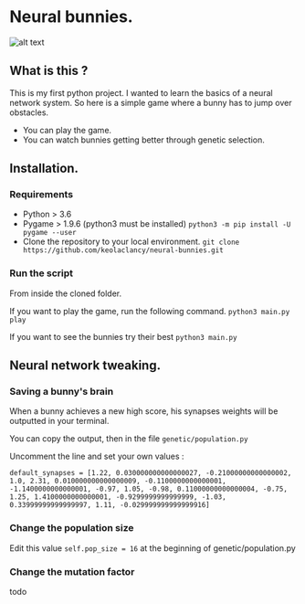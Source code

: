 # Neural bunnies.

![alt text](https://github.com/keolaclancy/neural-bunnies/neural-bunnies-1.png "Neural Bunnies")

## What is this ?
This is my first python project.
I wanted to learn the basics of a neural network system.
So here is a simple game where a bunny has to jump over obstacles.

- You can play the game.
- You can watch bunnies getting better through genetic selection.

## Installation.
### Requirements
- Python > 3.6
- Pygame > 1.9.6 (python3 must be installed)
`python3 -m pip install -U pygame --user`
- Clone the repository to your local environment.
`git clone https://github.com/keolaclancy/neural-bunnies.git`

### Run the script
From inside the cloned folder.

If you want to play the game, run the following command.
`python3 main.py play`

If you want to see the bunnies try their best
`python3 main.py`

## Neural network tweaking.
### Saving a bunny's brain
When a bunny achieves a new high score, his synapses weights
will be outputted in your terminal.

You can copy the output, then in the file `genetic/population.py`

Uncomment the line and set your own values :

`default_synapses = [1.22, 0.030000000000000027, -0.21000000000000002, 1.0, 2.31, 0.010000000000000009, -0.1100000000000001, -1.1400000000000001, -0.97, 1.05, -0.98, 0.11000000000000004, -0.75, 1.25, 1.4100000000000001, -0.9299999999999999, -1.03, 0.33999999999999997, 1.11, -0.029999999999999916]` 


### Change the population size
Edit this value `self.pop_size = 16` at the beginning of genetic/population.py

### Change the mutation factor
todo

